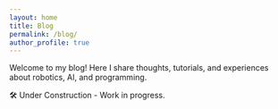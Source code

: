 ```yaml
---
layout: home
title: Blog
permalink: /blog/
author_profile: true
---
```


Welcome to my blog! Here I share thoughts, tutorials, and experiences about robotics, AI, and programming.

🛠️ Under Construction - Work in progress.
<!-- Jekyll automatically lists all posts from _posts/ folder below -->
